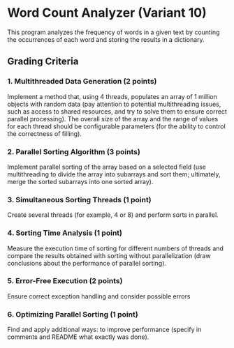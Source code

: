# Word Count Analyzer (Variant 10)

This program analyzes the frequency of words in a given text by counting the occurrences of each word and storing 
the results in a dictionary.

## Grading Criteria

### 1. Multithreaded Data Generation (2 points)

Implement a method that, using 4 threads, populates an array of 1 million objects with random data (pay attention 
to potential multithreading issues, such as access to shared resources, and try to solve them to ensure correct parallel
processing). The overall size of the array and the range of values for each thread should be configurable parameters 
(for the ability to control the correctness of filling).

### 2. Parallel Sorting Algorithm (3 points)

Implement parallel sorting of the array based on a selected field (use multithreading to divide the array into 
subarrays and sort them; ultimately, merge the sorted subarrays into one sorted array).

### 3. Simultaneous Sorting Threads (1 point)

Create several threads (for example, 4 or 8) and perform sorts in parallel.

### 4. Sorting Time Analysis (1 point)

Measure the execution time of sorting for different numbers of threads and compare the results obtained with sorting 
without parallelization (draw conclusions about the performance of parallel sorting).

### 5. Error-Free Execution (2 points)

Ensure correct exception handling and consider possible errors

### 6. Optimizing Parallel Sorting (1 point)

Find and apply additional ways: to improve performance (specify in comments and README what exactly was done).